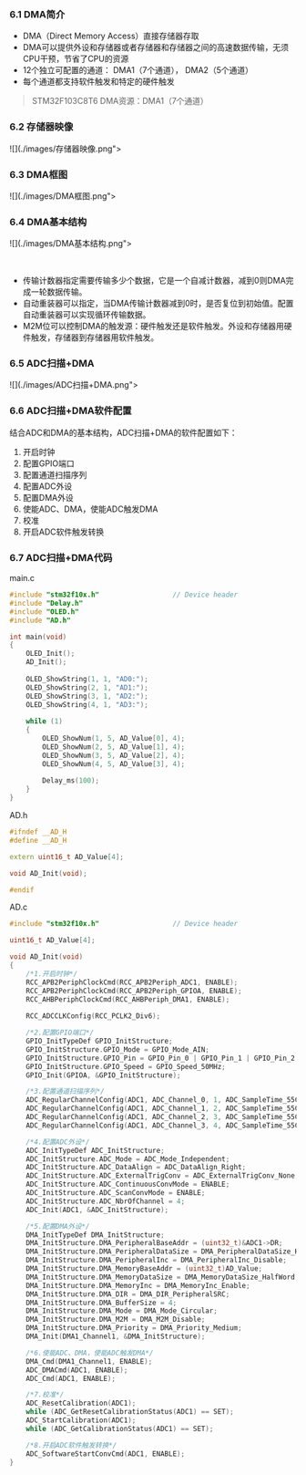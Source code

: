 ### 6.1 DMA简介
- DMA（Direct Memory Access）直接存储器存取  
- DMA可以提供外设和存储器或者存储器和存储器之间的高速数据传输，无须CPU干预，节省了CPU的资源  
- 12个独立可配置的通道： DMA1（7个通道）， DMA2（5个通道）  
- 每个通道都支持软件触发和特定的硬件触发  

>STM32F103C8T6 DMA资源：DMA1（7个通道）  

### 6.2 存储器映像
![](./images/存储器映像.png"></div>

### 6.3 DMA框图
![](./images/DMA框图.png"></div>

### 6.4 DMA基本结构 
![](./images/DMA基本结构.png"></div>

<br/>

- 传输计数器指定需要传输多少个数据，它是一个自减计数器，减到0则DMA完成一轮数据传输。  
- 自动重装器可以指定，当DMA传输计数器减到0时，是否复位到初始值。配置自动重装器可以实现循环传输数据。  
- M2M位可以控制DMA的触发源：硬件触发还是软件触发。外设和存储器用硬件触发，存储器到存储器用软件触发。  

### 6.5 ADC扫描+DMA
![](./images/ADC扫描+DMA.png"></div>

### 6.6 ADC扫描+DMA软件配置
结合ADC和DMA的基本结构，ADC扫描+DMA的软件配置如下：  
1. 开启时钟  
2. 配置GPIO端口
3. 配置通道扫描序列
4. 配置ADC外设
5. 配置DMA外设
6. 使能ADC、DMA，使能ADC触发DMA
7. 校准
8. 开启ADC软件触发转换
### 6.7 ADC扫描+DMA代码
main.c
```cpp
#include "stm32f10x.h"                  // Device header
#include "Delay.h"
#include "OLED.h"
#include "AD.h"

int main(void)
{
    OLED_Init();
    AD_Init();
    
    OLED_ShowString(1, 1, "AD0:");
    OLED_ShowString(2, 1, "AD1:");
    OLED_ShowString(3, 1, "AD2:");
    OLED_ShowString(4, 1, "AD3:");
    
    while (1)
    {
        OLED_ShowNum(1, 5, AD_Value[0], 4);
        OLED_ShowNum(2, 5, AD_Value[1], 4);
        OLED_ShowNum(3, 5, AD_Value[2], 4);
        OLED_ShowNum(4, 5, AD_Value[3], 4);
        
        Delay_ms(100);
    }
}

```
AD.h
```cpp
#ifndef __AD_H
#define __AD_H

extern uint16_t AD_Value[4];

void AD_Init(void);

#endif

```
AD.c
```cpp
#include "stm32f10x.h"                  // Device header

uint16_t AD_Value[4];

void AD_Init(void)
{
    /*1.开启时钟*/
    RCC_APB2PeriphClockCmd(RCC_APB2Periph_ADC1, ENABLE);
    RCC_APB2PeriphClockCmd(RCC_APB2Periph_GPIOA, ENABLE);
    RCC_AHBPeriphClockCmd(RCC_AHBPeriph_DMA1, ENABLE);
    
    RCC_ADCCLKConfig(RCC_PCLK2_Div6);

    /*2.配置GPIO端口*/
    GPIO_InitTypeDef GPIO_InitStructure;
    GPIO_InitStructure.GPIO_Mode = GPIO_Mode_AIN;
    GPIO_InitStructure.GPIO_Pin = GPIO_Pin_0 | GPIO_Pin_1 | GPIO_Pin_2 | GPIO_Pin_3;
    GPIO_InitStructure.GPIO_Speed = GPIO_Speed_50MHz;
    GPIO_Init(GPIOA, &GPIO_InitStructure);

    /*3.配置通道扫描序列*/
    ADC_RegularChannelConfig(ADC1, ADC_Channel_0, 1, ADC_SampleTime_55Cycles5);
    ADC_RegularChannelConfig(ADC1, ADC_Channel_1, 2, ADC_SampleTime_55Cycles5);
    ADC_RegularChannelConfig(ADC1, ADC_Channel_2, 3, ADC_SampleTime_55Cycles5);
    ADC_RegularChannelConfig(ADC1, ADC_Channel_3, 4, ADC_SampleTime_55Cycles5);

    /*4.配置ADC外设*/
    ADC_InitTypeDef ADC_InitStructure;
    ADC_InitStructure.ADC_Mode = ADC_Mode_Independent;
    ADC_InitStructure.ADC_DataAlign = ADC_DataAlign_Right;
    ADC_InitStructure.ADC_ExternalTrigConv = ADC_ExternalTrigConv_None;
    ADC_InitStructure.ADC_ContinuousConvMode = ENABLE;
    ADC_InitStructure.ADC_ScanConvMode = ENABLE;
    ADC_InitStructure.ADC_NbrOfChannel = 4;
    ADC_Init(ADC1, &ADC_InitStructure);

    /*5.配置DMA外设*/
    DMA_InitTypeDef DMA_InitStructure;
    DMA_InitStructure.DMA_PeripheralBaseAddr = (uint32_t)&ADC1->DR;
    DMA_InitStructure.DMA_PeripheralDataSize = DMA_PeripheralDataSize_HalfWord;
    DMA_InitStructure.DMA_PeripheralInc = DMA_PeripheralInc_Disable;
    DMA_InitStructure.DMA_MemoryBaseAddr = (uint32_t)AD_Value;
    DMA_InitStructure.DMA_MemoryDataSize = DMA_MemoryDataSize_HalfWord;
    DMA_InitStructure.DMA_MemoryInc = DMA_MemoryInc_Enable;
    DMA_InitStructure.DMA_DIR = DMA_DIR_PeripheralSRC;
    DMA_InitStructure.DMA_BufferSize = 4;
    DMA_InitStructure.DMA_Mode = DMA_Mode_Circular;
    DMA_InitStructure.DMA_M2M = DMA_M2M_Disable;
    DMA_InitStructure.DMA_Priority = DMA_Priority_Medium;
    DMA_Init(DMA1_Channel1, &DMA_InitStructure);

    /*6.使能ADC、DMA，使能ADC触发DMA*/
    DMA_Cmd(DMA1_Channel1, ENABLE);
    ADC_DMACmd(ADC1, ENABLE);
    ADC_Cmd(ADC1, ENABLE);

    /*7.校准*/
    ADC_ResetCalibration(ADC1);
    while (ADC_GetResetCalibrationStatus(ADC1) == SET);
    ADC_StartCalibration(ADC1);
    while (ADC_GetCalibrationStatus(ADC1) == SET);

    /*8.开启ADC软件触发转换*/
    ADC_SoftwareStartConvCmd(ADC1, ENABLE);
}

```
